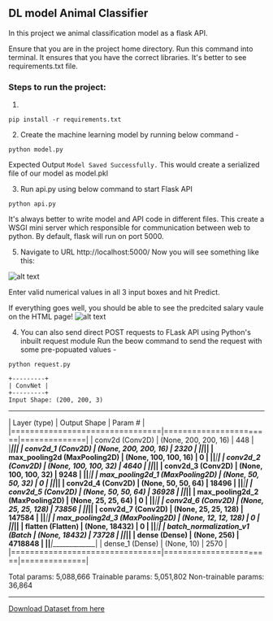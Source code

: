 ## DL model Animal Classifier
In this project we animal classification model as a flask API.

Ensure that you are in the project home directory.
Run this command into terminal. It ensures that you have the correct libraries. It's better to see requirements.txt file.
### Steps to run the project:
1. 
```
pip install -r requirements.txt
```

2. Create the machine learning model by running below command -
```
python model.py
```
Expected Output ```Model Saved Successfully.```
This would create a serialized file of our model as model.pkl


3. Run api.py using below command to start Flask API
```
python api.py
```
It's always better to write model and API code in different files.
This create a WSGI mini server which responsible for communication between web to python.
By default, flask will run on port 5000.

5. Navigate to URL http://localhost:5000/
Now you will see something like this:

![alt text](http://www.thepythonblog.com/wp-content/uploads/2019/02/Homepage.png)

Enter valid numerical values in all 3 input boxes and hit Predict.

If everything goes well, you should  be able to see the predcited salary vaule on the HTML page!
![alt text](http://www.thepythonblog.com/wp-content/uploads/2019/02/Result.png)

4. You can also send direct POST requests to FLask API using Python's inbuilt request module
Run the beow command to send the request with some pre-popuated values -
```
python request.py
```



    +---------+
    | ConvNet |
    +---------+
    Input Shape: (200, 200, 3)
_________________________________________________________________
|      Layer (type)              |   Output Shape        |    Param #   |
|================================|=======================|==============|
| conv2d (Conv2D)                | (None, 200, 200, 16)  |    448       |
|________________________________|_______________________|______________|
| conv2d_1 (Conv2D)              | (None, 200, 200, 16)  |    2320      |
|________________________________|_______________________|______________|
| max_pooling2d (MaxPooling2D)   | (None, 100, 100, 16)  |    0         |
|________________________________|_______________________|______________|
| conv2d_2 (Conv2D)              | (None, 100, 100, 32)  |    4640      |
|________________________________|_______________________|______________|
| conv2d_3 (Conv2D)              | (None, 100, 100, 32)  |    9248      |
|________________________________|_______________________|______________|
| max_pooling2d_1 (MaxPooling2D) | (None, 50, 50, 32)    |    0         |
|________________________________|_______________________|______________|
| conv2d_4 (Conv2D)              | (None, 50, 50, 64)    |    18496     |
|________________________________|_______________________|______________|
| conv2d_5 (Conv2D)              | (None, 50, 50, 64)    |    36928     |
|________________________________|_______________________|______________|
| max_pooling2d_2 (MaxPooling2D) | (None, 25, 25, 64)    |    0         |
|________________________________|_______________________|______________|
| conv2d_6 (Conv2D)              | (None, 25, 25, 128)   |    73856     |
|________________________________|_______________________|______________|
| conv2d_7 (Conv2D)              | (None, 25, 25, 128)   |    147584    |
|________________________________|_______________________|______________|
| max_pooling2d_3 (MaxPooling2D) | (None, 12, 12, 128)   |    0         |
|________________________________|_______________________|______________|
| flatten (Flatten)              | (None, 18432)         |    0         |
|________________________________|_______________________|______________|
| batch_normalization_v1 (Batch  | (None, 18432)         |    73728     |
|________________________________|_______________________|______________|
| dense (Dense)                  | (None, 256)           |    4718848   |
|________________________________|_______________________|______________|
| dense_1 (Dense)                | (None, 10)            |    2570      |
|================================|=======================|==============|

Total params: 5,088,666
Trainable params: 5,051,802
Non-trainable params: 36,864
________________________________________________________________________

[Download Dataset from here](https://www.kaggle.com/alessiocorrado99/animals10)
